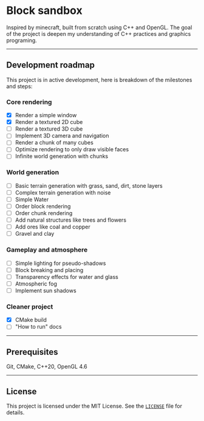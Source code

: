 # Block sandbox

Inspired by minecraft, built from scratch using C++ and OpenGL. The goal of the project is deepen my understanding of C++ practices and graphics programing.

---

<!-- Features here soon-->

## Development roadmap

This project is in active development, here is breakdown of the milestones and steps:

### Core rendering

- [x] Render a simple window
- [x] Render a textured 2D cube
- [ ] Render a textured 3D cube
- [ ] Implement 3D camera and navigation
- [ ] Render a chunk of many cubes
- [ ] Optimize rendering to only draw visible faces
- [ ] Infinite world generation with chunks

### World generation

- [ ] Basic terrain generation with grass, sand, dirt, stone layers
- [ ] Complex terrain generation with noise
- [ ] Simple Water
- [ ] Order block rendering
- [ ] Order chunk rendering
- [ ] Add natural structures like trees and flowers
- [ ] Add ores like coal and copper
- [ ] Gravel and clay

### Gameplay and atmosphere

- [ ] Simple lighting for pseudo-shadows
- [ ] Block breaking and placing
- [ ] Transparency effects for water and glass
- [ ] Atmospheric fog
- [ ] Implement sun shadows

### Cleaner project

- [x] CMake build
- [ ] "How to run" docs

---

## Prerequisites

Git, CMake, C++20, OpenGL 4.6

---

## License
This project is licensed under the MIT License. See the [`LICENSE`](LICENSE) file for details.

